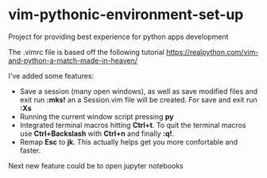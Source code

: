 # vim-pythonic-environment-set-up
Project for providing best experience for python apps development 

The .vimrc file is based off the following tutorial https://realpython.com/vim-and-python-a-match-made-in-heaven/

I've added some features:
- Save a session (many open windows), as well as save modified files and exit run **:mks!** an a Session.vim file will be created. For save and exit run **:Xs**
- Running the current window script pressing **py**
- Integrated terminal macros hitting **Ctrl+t**. To quit the terminal macros use **Ctrl+Backslash** with **Ctrl+n** and finally **:q!**.
- Remap **Esc** to **jk**. This actually helps get you more confortable and faster. 

Next new feature could be to open jupyter notebooks

